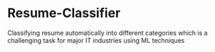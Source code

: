 # Resume-Classifier
Classifying resume automatically into different categories which is a challenging task for major IT industries using ML techniques
